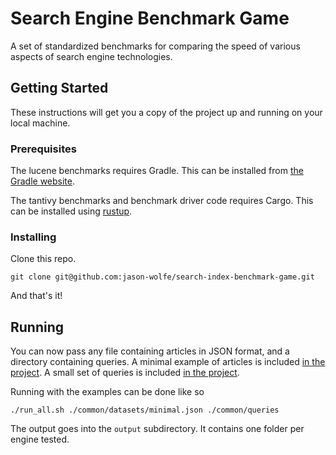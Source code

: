 # Search Engine Benchmark Game

A set of standardized benchmarks for comparing the speed of various aspects of search engine technologies. 

## Getting Started

These instructions will get you a copy of the project up and running on your local machine.

### Prerequisites

The lucene benchmarks requires Gradle. This can be installed from [the Gradle website](https://gradle.org/).

The tantivy benchmarks and benchmark driver code requires Cargo. This can be installed using [rustup](https://www.rustup.rs/). 


### Installing

Clone this repo.

```
git clone git@github.com:jason-wolfe/search-index-benchmark-game.git
```

And that's it!

## Running

You can now pass any file containing articles in JSON format, and a directory containing queries. 
A minimal example of articles is included [in the project](./common/datasets/minimal.json).
A small set of queries is included [in the project](./common/queries). 

Running with the examples can be done like so

```
./run_all.sh ./common/datasets/minimal.json ./common/queries
```

The output goes into the `output` subdirectory. 
It contains one folder per engine tested.